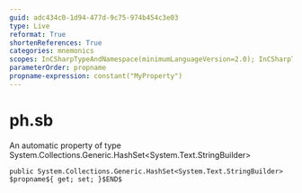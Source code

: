 ```yaml
---
guid: adc434c0-1d94-477d-9c75-974b454c3e03
type: Live
reformat: True
shortenReferences: True
categories: mnemonics
scopes: InCSharpTypeAndNamespace(minimumLanguageVersion=2.0); InCSharpTypeMember(minimumLanguageVersion=2.0)
parameterOrder: propname
propname-expression: constant("MyProperty")
---
```


# ph.sb

An automatic property of type System.Collections.Generic.HashSet<System.Text.StringBuilder>

```
public System.Collections.Generic.HashSet<System.Text.StringBuilder> $propname${ get; set; }$END$
```

